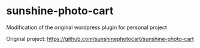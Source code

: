 # sunshine-photo-cart
Modification of the original wordpress plugin for personal project

Original project: https://github.com/sunshinephotocart/sunshine-photo-cart
